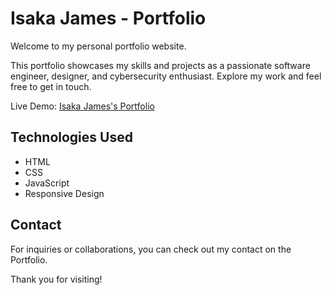 # Isaka James - Portfolio

Welcome to my personal portfolio website.

This portfolio showcases my skills and projects as a passionate software engineer, designer, and cybersecurity enthusiast. Explore my work and feel free to get in touch.

Live Demo: [Isaka James's Portfolio](https://isaka.vercel.app)

## Technologies Used
- HTML
- CSS
- JavaScript
- Responsive Design

## Contact
For inquiries or collaborations, you can check out my contact on the Portfolio.

Thank you for visiting!
